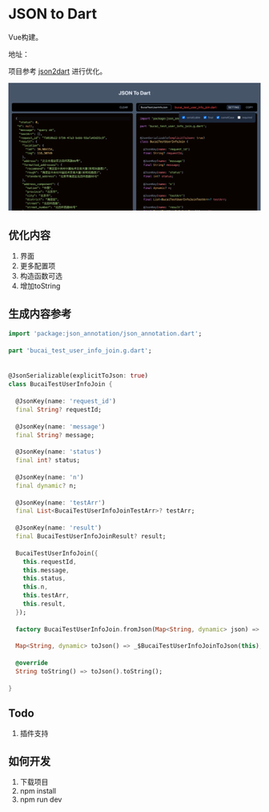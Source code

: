 # JSON to Dart

Vue构建。

地址：

项目参考 [json2dart](https://github.com/caijinglong/json2dart) 进行优化。

![page](./show/page.png)

## 优化内容
1. 界面
2. 更多配置项
3. 构造函数可选
4. 增加toString

## 生成内容参考
```dart
import 'package:json_annotation/json_annotation.dart';

part 'bucai_test_user_info_join.g.dart';


@JsonSerializable(explicitToJson: true)
class BucaiTestUserInfoJoin {

  @JsonKey(name: 'request_id')
  final String? requestId;

  @JsonKey(name: 'message')
  final String? message;

  @JsonKey(name: 'status')
  final int? status;

  @JsonKey(name: 'n')
  final dynamic? n;

  @JsonKey(name: 'testArr')
  final List<BucaiTestUserInfoJoinTestArr>? testArr;

  @JsonKey(name: 'result')
  final BucaiTestUserInfoJoinResult? result;

  BucaiTestUserInfoJoin({
    this.requestId,
    this.message,
    this.status,
    this.n,
    this.testArr,
    this.result,
  });

  factory BucaiTestUserInfoJoin.fromJson(Map<String, dynamic> json) => _$BucaiTestUserInfoJoinFromJson(json);

  Map<String, dynamic> toJson() => _$BucaiTestUserInfoJoinToJson(this);

  @override
  String toString() => toJson().toString();

}
```

## Todo

1. 插件支持


## 如何开发

1. 下载项目
2. npm install
3. npm run dev
